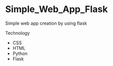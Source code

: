 # Simple_Web_App_Flask
Simple web app creation by using flask

Technology
- CSS
- HTML
- Python
- Flask
